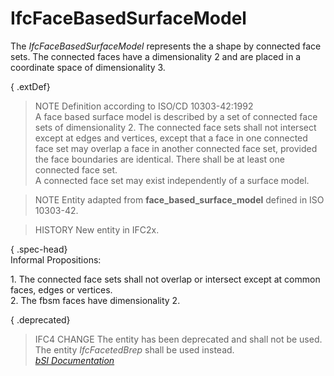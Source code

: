 IfcFaceBasedSurfaceModel
========================
The _IfcFaceBasedSurfaceModel_ represents the a shape by connected face sets.
The connected faces have a dimensionality 2 and are placed in a coordinate
space of dimensionality 3.  
  
{ .extDef}  
> NOTE  Definition according to ISO/CD 10303-42:1992  
> A face based surface model is described by a set of connected face sets of
> dimensionality 2. The connected face sets shall not intersect except at
> edges and vertices, except that a face in one connected face set may overlap
> a face in another connected face set, provided the face boundaries are
> identical. There shall be at least one connected face set.  
> A connected face set may exist independently of a surface model.  
  
> NOTE  Entity adapted from **face_based_surface_model** defined in ISO
> 10303-42.  
  
> HISTORY  New entity in IFC2x.  
  
{ .spec-head}  
Informal Propositions:  
  
1\. The connected face sets shall not overlap or intersect except at common
faces, edges or vertices.  
2\. The fbsm faces have dimensionality 2.  
  
{ .deprecated}  
> IFC4 CHANGE  The entity has been deprecated and shall not be used. The
> entity _IfcFacetedBrep_ shall be used instead.  
[ _bSI
Documentation_](https://standards.buildingsmart.org/IFC/DEV/IFC4_2/FINAL/HTML/schema/ifcgeometricmodelresource/lexical/ifcfacebasedsurfacemodel.htm)


